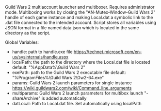 Guild Wars 2 multiaccount launcher and multiboxer.
Requires administrator mode.
Multiboxing works by closing the "AN-Mutex-Window-Guild Wars 2" handle of
    each game instance and making Local.dat a symbolic link to the .dat
    file connected to the intended account.
Script stores all variables using JSON format in a file named data.json
    which is located in the same directory as the script.

Global Variables:
- handle: path to handle.exe file
    https://technet.microsoft.com/en-us/sysinternals/handle.aspx
- localPath: the path to the directory where the Local.dat file is located
    default: "%AppData%\Guild Wars 2"
- exePath: path to the Guild Wars 2 executable file
    default: "%ProgramFiles%\Guild Wars 2\Gw2-64.exe"
- params: Guild Wars 2 launch parameters for single instance
    https://wiki.guildwars2.com/wiki/Command_line_arguments
- multiparams: Guild Wars 2 launch parameters for multibox launch
    "-shareArchive" is added automatically
- datLocal: Path to Local.dat file. Set automatically using localPath
